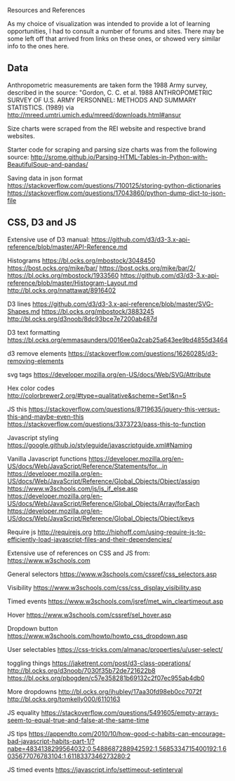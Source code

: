 Resources and References

As my choice of visualization was intended to provide a lot of learning opportunities, I had to consult a number of forums and sites. There may be some left off that arrived from links on these ones, or showed very similar info to the ones here.

## Data

Anthropometric measurements are taken form the 1988 Army survey, described in the source: "Gordon, C. C. et al. 1988 ANTHROPOMETRIC SURVEY OF U.S. ARMY PERSONNEL: METHODS AND SUMMARY STATISTICS. (1989) via http://mreed.umtri.umich.edu/mreed/downloads.html#ansur

Size charts were scraped from the REI website and respective brand websites.

Starter code for scraping and parsing size charts was from the following source: http://srome.github.io/Parsing-HTML-Tables-in-Python-with-BeautifulSoup-and-pandas/

Saving data in json format
https://stackoverflow.com/questions/7100125/storing-python-dictionaries
https://stackoverflow.com/questions/17043860/python-dump-dict-to-json-file

## CSS, D3 and JS
Extensive use of D3 manual:
https://github.com/d3/d3-3.x-api-reference/blob/master/API-Reference.md

Histograms
https://bl.ocks.org/mbostock/3048450
https://bost.ocks.org/mike/bar/
https://bost.ocks.org/mike/bar/2/
https://bl.ocks.org/mbostock/1933560
https://github.com/d3/d3-3.x-api-reference/blob/master/Histogram-Layout.md
http://bl.ocks.org/nnattawat/8916402

D3 lines
https://github.com/d3/d3-3.x-api-reference/blob/master/SVG-Shapes.md
https://bl.ocks.org/mbostock/3883245
http://bl.ocks.org/d3noob/8dc93bce7e7200ab487d

D3 text formatting
https://bl.ocks.org/emmasaunders/0016ee0a2cab25a643ee9bd4855d3464

d3 remove elements https://stackoverflow.com/questions/16260285/d3-removing-elements

svg tags
https://developer.mozilla.org/en-US/docs/Web/SVG/Attribute

Hex color codes
http://colorbrewer2.org/#type=qualitative&scheme=Set1&n=5

JS this
https://stackoverflow.com/questions/8719635/jquery-this-versus-this-and-maybe-even-this
https://stackoverflow.com/questions/3373723/pass-this-to-function

Javascript styling
https://google.github.io/styleguide/javascriptguide.xml#Naming

Vanilla Javascript functions https://developer.mozilla.org/en-US/docs/Web/JavaScript/Reference/Statements/for...in
https://developer.mozilla.org/en-US/docs/Web/JavaScript/Reference/Global_Objects/Object/assign
https://www.w3schools.com/js/js_if_else.asp
https://developer.mozilla.org/en-US/docs/Web/JavaScript/Reference/Global_Objects/Array/forEach
https://developer.mozilla.org/en-US/docs/Web/JavaScript/Reference/Global_Objects/Object/keys

Require js
http://requirejs.org
http://hiphoff.com/using-require-js-to-efficiently-load-javascript-files-and-their-dependencies/

Extensive use of references on CSS and JS from:
https://www.w3schools.com

General selectors
https://www.w3schools.com/cssref/css_selectors.asp

Visibility
https://www.w3schools.com/css/css_display_visibility.asp

Timed events
https://www.w3schools.com/jsref/met_win_cleartimeout.asp

Hover
https://www.w3schools.com/cssref/sel_hover.asp

Dropdown button
https://www.w3schools.com/howto/howto_css_dropdown.asp

User selectables
https://css-tricks.com/almanac/properties/u/user-select/

toggling things https://jaketrent.com/post/d3-class-operations/
  http://bl.ocks.org/d3noob/7030f35b72de721622b8
  https://bl.ocks.org/pbogden/c57e358281b69132c2f07ec955ab4db0

More dropdowns
 http://bl.ocks.org/jhubley/17aa30fd98eb0cc7072f
 http://bl.ocks.org/tomkelly000/6110163

JS equality
https://stackoverflow.com/questions/5491605/empty-arrays-seem-to-equal-true-and-false-at-the-same-time

JS tips https://appendto.com/2010/10/how-good-c-habits-can-encourage-bad-javascript-habits-part-1/?nabe=4834138299564032:0,5488687288942592:1,5685334715400192:1,6035677076783104:1,6118337346273280:2

JS timed events
https://javascript.info/settimeout-setinterval
